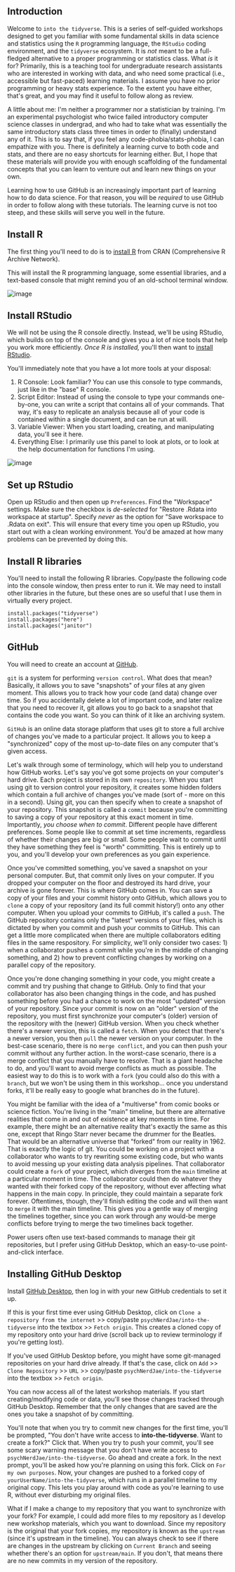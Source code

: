 ## Introduction

Welcome to `into the tidyverse`. This is a series of self-guided workshops designed to get you familiar with some fundamental skills in data science and statistics using the `R` programming language, the `RStudio` coding environment, and the `tidyverse` ecosystem. It is *not* meant to be a full-fledged alternative to a proper programming or statistics class. What *is* it for? Primarily, this is a teaching tool for undergraduate research assistants who are interested in working with data, and who need some practical (i.e., accessible but fast-paced) learning materials. I assume you have no prior programming or heavy stats experience. To the extent you have either, that's great, and you may find it useful to follow along as review.

A little about me: I'm neither a programmer nor a statistician by training. I'm an experimental psychologist who twice failed introductory computer science classes in undergrad, and who had to take what was essentially the same introductory stats class three times in order to (finally) understand any of it. This is to say that, if you feel any code-phobia/stats-phobia, I can empathize with you. There is definitely a learning curve to both code and stats, and there are no easy shortcuts for learning either. But, I hope that these materials will provide you with enough scaffolding of the fundamental concepts that you can learn to venture out and learn new things on your own.

Learning how to use GitHub is an increasingly important part of learning how to do data science. For that reason, you will be *required* to use GitHub in order to follow along with these tutorials. The learning curve is not too steep, and these skills will serve you well in the future.

## Install R

The first thing you'll need to do is to [install R](https://cran.r-project.org/) from CRAN (Comprehensive R Archive Network).

This will install the R programming language, some essential libraries, and a text-based console that might remind you of an old-school terminal window.

![image](https://raw.githubusercontent.com/psychNerdJae/into-the-tidyverse/gh-pages/images/session%202-1%20R%20console.png)

## Install RStudio

We will not be using the R console directly. Instead, we'll be using RStudio, which builds on top of the console and gives you a lot of nice tools that help you work more efficiently. *Once R is installed,* you'll then want to [install RStudio](https://rstudio.com/).

You'll immediately note that you have a lot more tools at your disposal:

1. R Console: Look familiar? You can use this console to type commands, just like in the "base" R console.
2. Script Editor: Instead of using the console to type your commands one-by-one, you can write a script that contains all of your commands. That way, it's easy to replicate an analysis because all of your code is contained within a single document, and can be run at will.
3. Variable Viewer: When you start loading, creating, and manipulating data, you'll see it here.
4. Everything Else: I primarily use this panel to look at plots, or to look at the help documentation for functions I'm using.

![image](https://raw.githubusercontent.com/psychNerdJae/into-the-tidyverse/gh-pages/images/session%202-2%20RStudio%20annotated.png)

## Set up RStudio

Open up RStudio and then open up `Preferences`. Find the "Workspace" settings. Make sure the checkbox is *de-selected* for "Restore .Rdata into workspace at startup". Specify *never* as the option for "Save workspace to .Rdata on exit". This will ensure that every time you open up RStudio, you start out with a clean working environment. You'd be amazed at how many problems can be prevented by doing this.

## Install R libraries

You'll need to install the following R libraries. Copy/paste the following code into the console window, then press enter to run it. We may need to install other libraries in the future, but these ones are so useful that I use them in virtually every project.

```
install.packages("tidyverse")
install.packages("here")
install.packages("janitor")
```

## GitHub

You will need to create an account at [GitHub](https://github.com/).

`git` is a system for performing `version control`. What does that mean? Basically, it allows you to save "snapshots" of your files at any given moment. This allows you to track how your code (and data) change over time. So if you accidentally delete a lot of important code, and later realize that you need to recover it, git allows you to go back to a snapshot that contains the code you want. So you can think of it like an archiving system.

`GitHub` is an online data storage platform that uses git to store a full archive of changes you've made to a particular project. It allows you to keep a "synchronized" copy of the most up-to-date files on any computer that's given access.

Let's walk through some of terminology, which will help you to understand how GitHub works. Let's say you've got some projects on your computer's hard drive. Each project is stored in its own `repository`. When you start using git to version control your repository, it creates some hidden folders which contain a full archive of changes you've made (sort of - more on this in a second). Using git, you can then specify when to create a snapshot of your repository. This snapshot is called a `commit` because you're committing to saving a copy of your repository at this exact moment in time. Importantly, *you choose when to commit*. Different people have different preferences. Some people like to commit at set time increments, regardless of whether their changes are big or small. Some people wait to commit until they have something they feel is "worth" committing. This is entirely up to you, and you'll develop your own preferences as you gain experience.

Once you've committed something, you've saved a snapshot on your personal computer. But, that commit only lives on your computer. If you dropped your computer on the floor and destroyed its hard drive, your archive is gone forever. This is where GitHub comes in. You can save a copy of your files and your commit history onto GitHub, which allows you to `clone` a copy of your repository (and its full commit history!) onto any other computer. When you upload your commits to GitHub, it's called a `push`. The GitHub repository contains only the "latest" versions of your files, which is dictated by when you commit and push your commits to GitHub. This can get a little more complicated when there are multiple collaborators editing files in the same respository. For simplicity, we'll only consider two cases: 1) when a collaborator pushes a commit while you're in the middle of changing something, and 2) how to prevent conflicting changes by working on a parallel copy of the repository.

Once you're done changing something in your code, you might create a commit and try pushing that change to GitHub. Only to find that your collaborator has also been changing things in the code, and has pushed something before you had a chance to work on the most "updated" version of your repository. Since your commit is now on an "older" version of the repository, you must first synchronize your computer's (older) version of the repository with the (newer) GitHub version. When you check whether there's a newer version, this is called a `fetch`. When you detect that there's a newer version, you then `pull` the newer version on your computer. In the best-case scenario, there is no `merge conflict`, and you can then push your commit without any further action. In the worst-case scenario, there is a merge conflict that you manually have to resolve. That is a giant headache to do, and you'll want to avoid merge conflicts as much as possible. The easiest way to do this is to work with a `fork` (you could also do this with a `branch`, but we won't be using them in this workshop... once you understand forks, it'll be really easy to google what branches do in the future).

You might be familiar with the idea of a "multiverse" from comic books or science fiction. You're living in the "main" timeline, but there are alternative realities that come in and out of existence at key moments in time. For example, there might be an alternative reality that's exactly the same as this one, except that Ringo Starr never became the drummer for the Beatles. That would be an alternative universe that "forked" from our reality in 1962. That is exactly the logic of git. You could be working on a project with a collaborator who wants to try rewriting some existing code, but who wants to avoid messing up your existing data analysis pipelines. That collaborator could create a `fork` of your project, which diverges from the `main` timeline at a particular moment in time. The collaborator could then do whatever they wanted with their forked copy of the repository, without ever affecting what happens in the main copy. In principle, they could maintain a separate fork forever. Oftentimes, though, they'll finish editing the code and will then want to `merge` it with the main timeline. This gives you a gentle way of merging the timelines together, since you can work through any would-be merge conflicts before trying to merge the two timelines back together.

Power users often use text-based commands to manage their git repositories, but I prefer using GitHub Desktop, which an easy-to-use point-and-click interface.

## Installing GitHub Desktop

Install [GitHub Desktop](https://desktop.github.com/), then log in with your new GitHub credentials to set it up.

If this is your first time ever using GitHub Desktop, click on `Clone a repository from the internet` >> copy/paste `psychNerdJae/into-the-tidyverse` into the textbox >> `Fetch origin`. This creates a cloned copy of my repository onto your hard drive (scroll back up to review terminology if you're getting lost).

If you've used GitHub Desktop before, you might have some git-managed repositories on your hard drive already. If that's the case, click on `Add` >> `Clone Repository` >> `URL` >> copy/paste `psychNerdJae/into-the-tidyverse` into the textbox >> `Fetch origin`.

You can now access all of the latest workshop materials. If you start creating/modifying code or data, you'll see those changes tracked through GitHub Desktop. Remember that the only changes that are saved are the ones you take a snapshot of by committing.

You'll note that when you try to commit new changes for the first time, you'll be prompted, "You don't have write access to **into-the-tidyverse**. Want to create a fork?" Click that. When you try to push your commit, you'll see some scary warning message that you don't have write access to `psychNerdJae/into-the-tidyverse`. Go ahead and create a fork. In the next prompt, you'll be asked how you're planning on using this fork. Click on `For my own purposes`. Now, your changes are pushed to a forked copy of `yourUserName/into-the-tidyverse`, which runs in a parallel timeline to my original copy. This lets you play around with code as you're learning to use R, without ever disturbing my original files.

What if I make a change to my repository that you want to synchronize with your fork? For example, I could add more files to my repository as I develop new workshop materials, which you want to download. Since my repository is the original that your fork copies, my repository is known as the `upstream` (since it's upstream in the timeline). You can always check to see if there are changes in the upstream by clicking on `Current Branch` and seeing whether there's an option for `upstream/main`. If you don't, that means there are no new commits in my version of the repository.
